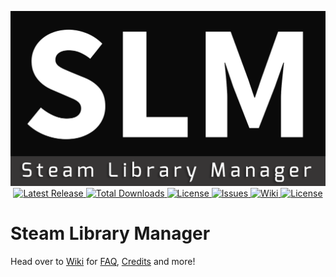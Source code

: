 <p align="center">
	<img src="/Extras/Logo/slm.png?raw=true" width="550px" height="280px" alt="Steam Library Manager" />
	<br />
	<a href="https://github.com/RevoLand/Steam-Library-Manager/releases/latest">
		<img src="https://img.shields.io/github/release/RevoLand/Steam-Library-Manager.svg?style=flat-square" alt="Latest Release">
	</a>
    <a href="https://github.com/RevoLand/Steam-Library-Manager/releases/latest">
        <img src="https://img.shields.io/github/downloads/RevoLand/Steam-Library-Manager/total.svg?style=flat-square" alt="Total Downloads">
    </a>
    <a href="https://raw.githubusercontent.com/RevoLand/Steam-Library-Manager/master/LICENSE">
        <img src="https://img.shields.io/badge/license-MIT-blue.svg?style=flat-square" alt="License">
    </a>
    <a href="https://github.com/RevoLand/Steam-Library-Manager/issues">
        <img src="https://img.shields.io/github/issues/RevoLand/Steam-Library-Manager.svg?style=flat-square" alt="Issues">
    </a>
    <a href="https://github.com/RevoLand/Steam-Library-Manager/wiki">
        <img src="https://img.shields.io/badge/SLM-Wiki-blue.svg?style=flat-square" alt="Wiki">
    </a>
    <a href="https://raw.githubusercontent.com/RevoLand/Steam-Library-Manager/master/CHANGELOG.md">
        <img src="https://img.shields.io/badge/SLM-Changelog-red.svg?style=flat-square" alt="License">
    </a>
</p>

# Steam Library Manager

Head over to [Wiki](https://github.com/RevoLand/Steam-Library-Manager/wiki) for [FAQ](https://github.com/RevoLand/Steam-Library-Manager/wiki/FAQ), [Credits](https://github.com/RevoLand/Steam-Library-Manager/wiki/Credits) and more!